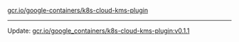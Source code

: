 [gcr.io/google-containers/k8s-cloud-kms-plugin](https://hub.docker.com/r/cruse/k8s-cloud-kms-plugin/tags/) 

----
Update: [gcr.io/google_containers/k8s-cloud-kms-plugin:v0.1.1](https://hub.docker.com/r/cruse/k8s-cloud-kms-plugin/tags/)

